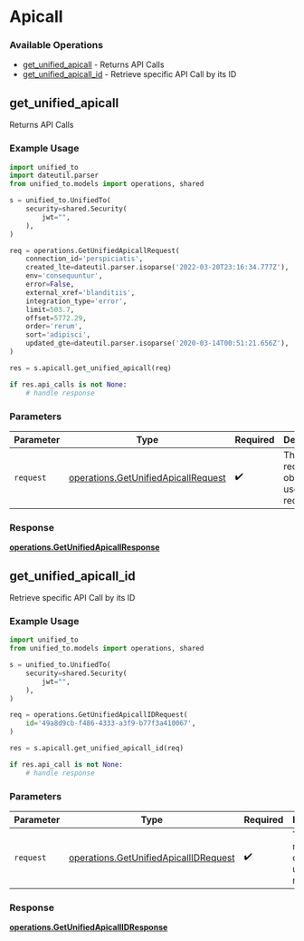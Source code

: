 # Apicall

### Available Operations

* [get_unified_apicall](#get_unified_apicall) - Returns API Calls
* [get_unified_apicall_id](#get_unified_apicall_id) - Retrieve specific API Call by its ID

## get_unified_apicall

Returns API Calls

### Example Usage

```python
import unified_to
import dateutil.parser
from unified_to.models import operations, shared

s = unified_to.UnifiedTo(
    security=shared.Security(
        jwt="",
    ),
)

req = operations.GetUnifiedApicallRequest(
    connection_id='perspiciatis',
    created_lte=dateutil.parser.isoparse('2022-03-20T23:16:34.777Z'),
    env='consequuntur',
    error=False,
    external_xref='blanditiis',
    integration_type='error',
    limit=503.7,
    offset=5772.29,
    order='rerum',
    sort='adipisci',
    updated_gte=dateutil.parser.isoparse('2020-03-14T00:51:21.656Z'),
)

res = s.apicall.get_unified_apicall(req)

if res.api_calls is not None:
    # handle response
```

### Parameters

| Parameter                                                                                  | Type                                                                                       | Required                                                                                   | Description                                                                                |
| ------------------------------------------------------------------------------------------ | ------------------------------------------------------------------------------------------ | ------------------------------------------------------------------------------------------ | ------------------------------------------------------------------------------------------ |
| `request`                                                                                  | [operations.GetUnifiedApicallRequest](../../models/operations/getunifiedapicallrequest.md) | :heavy_check_mark:                                                                         | The request object to use for the request.                                                 |


### Response

**[operations.GetUnifiedApicallResponse](../../models/operations/getunifiedapicallresponse.md)**


## get_unified_apicall_id

Retrieve specific API Call by its ID

### Example Usage

```python
import unified_to
from unified_to.models import operations, shared

s = unified_to.UnifiedTo(
    security=shared.Security(
        jwt="",
    ),
)

req = operations.GetUnifiedApicallIDRequest(
    id='49a8d9cb-f486-4333-a3f9-b77f3a410067',
)

res = s.apicall.get_unified_apicall_id(req)

if res.api_call is not None:
    # handle response
```

### Parameters

| Parameter                                                                                      | Type                                                                                           | Required                                                                                       | Description                                                                                    |
| ---------------------------------------------------------------------------------------------- | ---------------------------------------------------------------------------------------------- | ---------------------------------------------------------------------------------------------- | ---------------------------------------------------------------------------------------------- |
| `request`                                                                                      | [operations.GetUnifiedApicallIDRequest](../../models/operations/getunifiedapicallidrequest.md) | :heavy_check_mark:                                                                             | The request object to use for the request.                                                     |


### Response

**[operations.GetUnifiedApicallIDResponse](../../models/operations/getunifiedapicallidresponse.md)**


